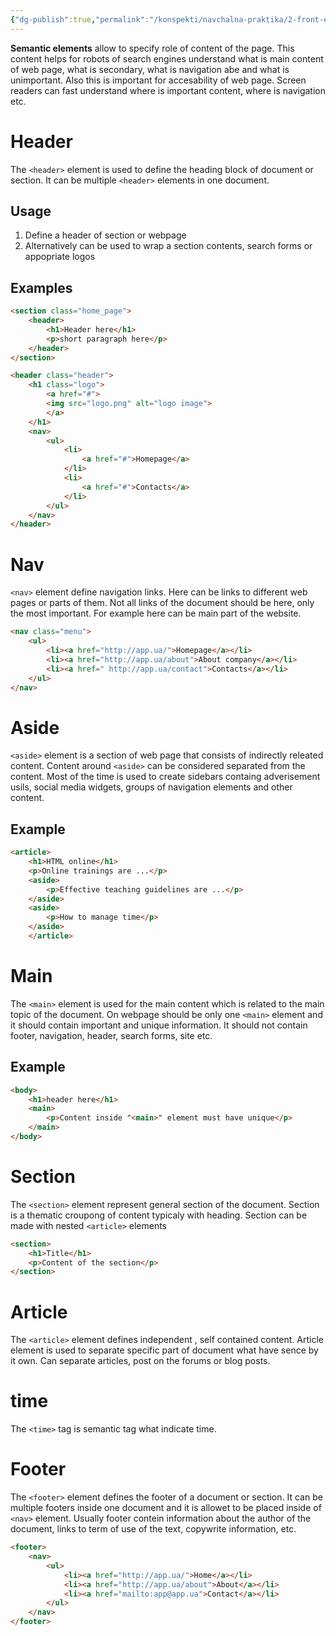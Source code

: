 ```yaml
---
{"dg-publish":true,"permalink":"/konspekti/navchalna-praktika/2-front-end-basics/3-html-semantic-elements/"}
---
```


**Semantic elements** allow to specify role of content of the page. This content helps for robots of search engines understand what is main content of web page, what is secondary, what is navigation abe and what is unimportant. Also this is important for accesability of web page. Screen readers can fast understand where is important content, where is navigation etc. 
# Header
The `<header>` element is used to define the heading block of document or section. It can be multiple `<header>` elements in one document. 
## Usage
1. Define a header of section or webpage
2. Alternatively can be used to wrap a section contents, search forms or appopriate logos
## Examples
```html
<section class="home_page">
	<header>
		<h1>Header here</h1>
		<p>short paragraph here</p>
	</header>
</section>
```

```html
<header class="header">
	<h1 class="logo">
		<a href="#">
		<img src="logo.png" alt="logo image">
		</a>
	</h1>
	<nav>
		<ul>
			<li>
				<a href="#">Homepage</a>
			</li>
			<li>
				<a href="#">Contacts</a>
			</li>
		</ul>
	</nav>
</header>
```
# Nav 
`<nav>` element define navigation links. Here can be links to different web pages or parts of them. Not all links of the document should be here, only the most important. For example here can be main part of the website.
```html
<nav class="menu">
    <ul>
        <li><a href="http://app.ua/">Homepage</a></li>
        <li><a href="http://app.ua/about">About company</a></li>
        <li><a href=" http://app.ua/contact">Contacts</a></li>
    </ul>
</nav>
```
# Aside 
`<aside>` element is a section of web page that consists of indirectly releated content. Content around `<aside>` can be considered separated from the content. Most of the time is used to create sidebars containg adverisement usils, social media widgets, groups of navigation elements and other content.
## Example
```html
<article>
    <h1>HTML online</h1>
    <p>Online trainings are ...</p>
    <aside>
        <p>Effective teaching guidelines are ...</p>
    </aside>
    <aside>
        <p>How to manage time</p>
    </aside>
    </article>
```
# Main
The `<main>` element is used for the main content which is related to the main topic of the document. On webpage should be only one `<main>` element and it should contain important and unique information. It should not contain footer, navigation,  header, search forms, site etc.
## Example
```html
<body>
	<h1>header here</h1>
	<main>
		<p>Content inside "<main>" element must have unique</p>
	</main>
</body>
```
# Section
The `<section>` element represent general section of the document. Section is a thematic croupong of content typicaly with heading. Section can be made with nested `<article>` elements
```html
<section>
	<h1>Title</h1>
	<p>Content of the section</p>
</section>
```
# Article
The `<article>` element defines independent , self contained content. Article element is used to separate specific part of document what have sence by it own. Can separate articles, post on the forums or blog posts. 
# time
The `<time>` tag is semantic tag what indicate time. 
# Footer 
The `<footer>` element defines the footer of a document or section. It can be multiple footers inside one document and it is allowet to be placed inside of `<nav>` element. Usually footer contein information about the author of the document, links to term of use of the text, copywrite information, etc.
```html
<footer>
    <nav>
        <ul>
            <li><a href="http://app.ua/">Home</a></li>
            <li><a href="http://app.ua/about">About</a></li>
            <li><a href="mailto:app@app.ua">Contact</a></li>
        </ul>
    </nav>
</footer>
```
